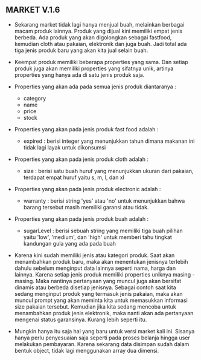 ## MARKET V.1.6

- Sekarang market tidak lagi hanya menjual buah, melainkan berbagai macam produk lainnya. Produk yang dijual kini memiliki empat jenis berbeda. Ada produk yang akan digolongkan sebagai fastfood, kemudian cloth atau pakaian, elektronik dan juga buah. Jadi total ada tiga jenis produk baru yang akan kita jual selain buah.

- Keempat produk memiliki beberapa properties yang sama. Dan setiap produk juga akan memiliki properties yang sifatnya unik, artinya properties yang hanya ada di satu jenis produk saja.

- Properties yang akan ada pada semua jenis produk diantaranya :

  - category
  - name
  - price
  - stock

- Properties yang akan pada jenis produk fast food adalah :

  - expired : berisi integer yang menunjukkan tahun dimana makanan ini tidak lagi layak untuk dikonsumsi

- Properties yang akan pada jenis produk cloth adalah :

  - size : berisi satu buah huruf yang menunjukkan ukuran dari pakaian, terdapat empat huruf yaitu s, m, l, dan xl

- Properties yang akan pada jenis produk electronic adalah :

  - warranty : berisi string 'yes' atau 'no' untuk menunjukkan bahwa barang tersebut masih memiliki garansi atau tidak.

- Properties yang akan pada jenis produk buah adalah :

  - sugarLevel : berisi sebuah string yang memiliki tiga buah pilihan yaitu 'low', 'medium', dan 'high' untuk memberi tahu tingkat kandungan gula yang ada pada buah

- Karena kini sudah memiliki jenis atau kategori produk. Saat akan menambahkan produk baru, maka akan menentukan jenisnya terlebih dahulu sebelum menginput data lainnya seperti nama, harga dan lainnya. Karena setiap jenis produk memiliki properties uniknya masing - masing. Maka nantinya pertanyaan yang muncul juga akan bersifat dinamis atau berbeda disetiap jenisnya. Sebagai contoh saat kita sedang menginput produk yang termasuk jenis pakaian, maka akan muncul prompt yang akan meminta kita untuk memasukkan informasi size pakaian tersebut. Kemudian jika kita sedang mencoba untuk menambahkan produk jenis elektronik, maka nanti akan ada pertanyaan mengenai status garansinya. Kurang lebih seperti itu.

- Mungkin hanya itu saja hal yang baru untuk versi market kali ini. Sisanya hanya perlu penyesuaian saja seperti pada proses belanja hingga user melakukan pembayaran. Karena sekarang data disimpan sudah dalam bentuk object, tidak lagi menggunakan array dua dimensi.
